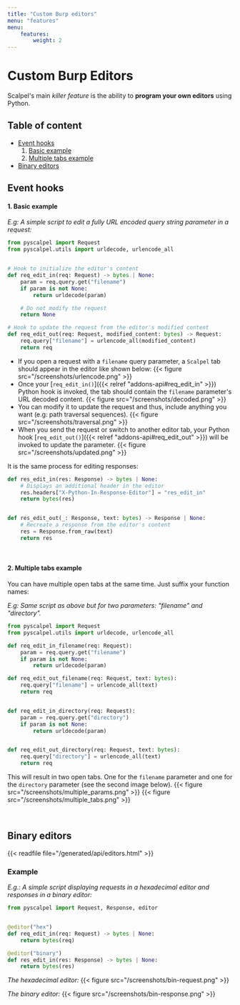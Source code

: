 ```yaml
---
title: "Custom Burp editors"
menu: "features"
menu:
    features:
        weight: 2
---
```


# Custom Burp Editors

Scalpel's main _killer feature_ is the ability to **program your own editors** using Python.

## Table of content

-   [Event hooks](#event-hooks)
    1. [Basic example](#1-basic-example)
    2. [Multiple tabs example](#2-multiple-tabs-example)
-   [Binary editors](#binary-editors)

## Event hooks

#### 1. Basic example

_E.g: A simple script to edit a fully URL encoded query string parameter in a request:_

```python
from pyscalpel import Request
from pyscalpel.utils import urldecode, urlencode_all


# Hook to initialize the editor's content
def req_edit_in(req: Request) -> bytes | None:
    param = req.query.get("filename")
    if param is not None:
        return urldecode(param)

    # Do not modify the request
    return None

# Hook to update the request from the editor's modified content
def req_edit_out(req: Request, modified_content: bytes) -> Request:
    req.query["filename"] = urlencode_all(modified_content)
    return req
```

-   If you open a request with a `filename` query parameter, a `Scalpel` tab should appear in the editor like shown below: {{< figure src="/screenshots/urlencode.png" >}}
-   Once your [`req_edit_in()`]({{< relref "addons-api#req_edit_in" >}}) Python hook is invoked, the tab should contain the `filename` parameter's URL decoded content. {{< figure src="/screenshots/decoded.png" >}}
-   You can modify it to update the request and thus, include anything you want (e.g: path traversal sequences). {{< figure src="/screenshots/traversal.png" >}}
-   When you send the request or switch to another editor tab, your Python hook [`req_edit_out()`]({{< relref "addons-api#req_edit_out" >}}) will be invoked to update the parameter. {{< figure src="/screenshots/updated.png" >}}


It is the same process for editing responses:
```py
def res_edit_in(res: Response) -> bytes | None:
    # Displays an additional header in the editor
    res.headers["X-Python-In-Response-Editor"] = "res_edit_in"
    return bytes(res)


def res_edit_out(_: Response, text: bytes) -> Response | None:
    # Recreate a response from the editor's content
    res = Response.from_raw(text)
    return res
```

<br>

#### 2. Multiple tabs example

You can have multiple open tabs at the same time. Just suffix your function names:

_E.g: Same script as above but for two parameters: "filename" and "directory"._

```python
from pyscalpel import Request
from pyscalpel.utils import urldecode, urlencode_all

def req_edit_in_filename(req: Request):
    param = req.query.get("filename")
    if param is not None:
        return urldecode(param)

def req_edit_out_filename(req: Request, text: bytes):
    req.query["filename"] = urlencode_all(text)
    return req


def req_edit_in_directory(req: Request):
    param = req.query.get("directory")
    if param is not None:
        return urldecode(param)


def req_edit_out_directory(req: Request, text: bytes):
    req.query["directory"] = urlencode_all(text)
    return req
```

This will result in two open tabs. One for the `filename` parameter and one for the `directory` parameter (see the second image below).
{{< figure src="/screenshots/multiple_params.png" >}}
{{< figure src="/screenshots/multiple_tabs.png" >}}

<br>

## Binary editors

{{< readfile file="/generated/api/editors.html" >}}


### Example
_E.g.:  A simple script displaying requests in a hexadecimal editor and responses in a binary editor:_
```py
from pyscalpel import Request, Response, editor


@editor("hex")
def req_edit_in(req: Request) -> bytes | None:
    return bytes(req)

@editor("binary")
def res_edit_in(res: Response) -> bytes | None:
    return bytes(res)
```
_The hexadecimal editor:_
{{< figure src="/screenshots/bin-request.png" >}}

_The binary editor:_
{{< figure src="/screenshots/bin-response.png" >}}

